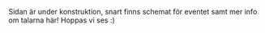 Sidan är under konstruktion, snart finns schemat för eventet samt mer info om talarna här! Hoppas vi ses :) 
